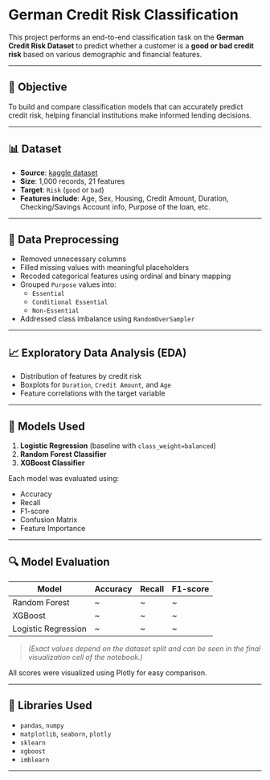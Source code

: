# German Credit Risk Classification

This project performs an end-to-end classification task on the **German Credit Risk Dataset** to predict whether a customer is a **good or bad credit risk** based on various demographic and financial features.

---

## 📌 Objective

To build and compare classification models that can accurately predict credit risk, helping financial institutions make informed lending decisions.

---

## 📊 Dataset

- **Source**: [kaggle dataset](https://www.kaggle.com/datasets/kabure/german-credit-data-with-risk)
- **Size**: 1,000 records, 21 features
- **Target**: `Risk` (`good` or `bad`)
- **Features include**: Age, Sex, Housing, Credit Amount, Duration, Checking/Savings Account info, Purpose of the loan, etc.

---

## 🧹 Data Preprocessing

- Removed unnecessary columns
- Filled missing values with meaningful placeholders
- Recoded categorical features using ordinal and binary mapping
- Grouped `Purpose` values into:
  - `Essential`
  - `Conditional Essential`
  - `Non-Essential`
- Addressed class imbalance using `RandomOverSampler`

---

## 📈 Exploratory Data Analysis (EDA)

- Distribution of features by credit risk
- Boxplots for `Duration`, `Credit Amount`, and `Age`
- Feature correlations with the target variable

---

## 🤖 Models Used

1. **Logistic Regression** (baseline with `class_weight=balanced`)
2. **Random Forest Classifier**
3. **XGBoost Classifier**

Each model was evaluated using:
- Accuracy
- Recall
- F1-score
- Confusion Matrix
- Feature Importance

---

## 🔍 Model Evaluation

| Model                | Accuracy | Recall | F1-score |
|---------------------|----------|--------|----------|
| Random Forest        | ~        | ~      | ~        |
| XGBoost              | ~        | ~      | ~        |
| Logistic Regression  | ~        | ~      | ~        |

> _(Exact values depend on the dataset split and can be seen in the final visualization cell of the notebook.)_

All scores were visualized using Plotly for easy comparison.

---

## 🧰 Libraries Used

- `pandas`, `numpy`
- `matplotlib`, `seaborn`, `plotly`
- `sklearn`
- `xgboost`
- `imblearn`

---
